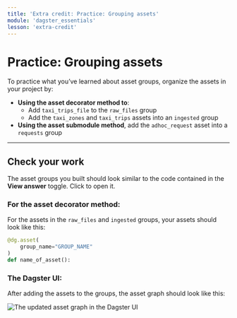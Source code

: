 ```yaml
---
title: 'Extra credit: Practice: Grouping assets'
module: 'dagster_essentials'
lesson: 'extra-credit'
---
```


# Practice: Grouping assets

To practice what you’ve learned about asset groups, organize the assets in your project by:

- **Using the asset decorator method to**:
  - Add `taxi_trips_file` to the `raw_files` group
  - Add the `taxi_zones` and `taxi_trips` assets into an `ingested` group
- **Using the asset submodule method**, add the `adhoc_request` asset into a `requests` group

---

## Check your work

The asset groups you built should look similar to the code contained in the **View answer** toggle. Click to open it.

### For the asset decorator method:

For the assets in the `raw_files` and `ingested` groups, your assets should look like this:

```python {% obfuscated="true" %}
@dg.asset(
    group_name="GROUP_NAME"
)
def name_of_asset():
```

### The Dagster UI:

After adding the assets to the groups, the asset graph should look like this:

![The updated asset graph in the Dagster UI](/images/dagster-essentials/extra-credit/ui-asset-groups-practice-answer.png)
